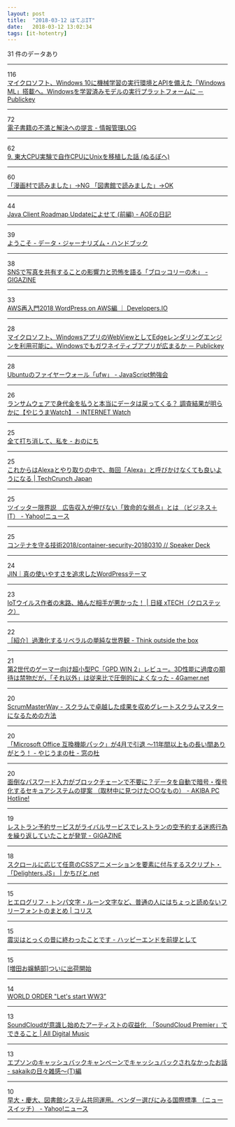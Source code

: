 ```yaml
---
layout: post
title:  "2018-03-12 はてぶIT"
date:   2018-03-12 13:02:34
tags: [it-hotentry]
---
```

31 件のデータあり

<hr><div class="row">
<div class="col-1"><span class="badge badge-pill badge-success h2">116</span></div>
<div class="col-11"><a href='http://www.publickey1.jp/blog/18/windows_10apiwindows_mlwindows.html' target='_blank'>マイクロソフト、Windows 10に機械学習の実行環境とAPIを備えた「Windows ML」搭載へ。Windowsを学習済みモデルの実行プラットフォームに － Publickey</a></div>
</div>
<hr>
<div class="row">
<div class="col-1"><span class="badge badge-pill badge-success h2">72</span></div>
<div class="col-11"><a href='http://hokoxjouhou.blog105.fc2.com/blog-entry-1129.html' target='_blank'>電子書籍の不満と解決への提言 - 情報管理LOG</a></div>
</div>
<hr>
<div class="row">
<div class="col-1"><span class="badge badge-pill badge-success h2">62</span></div>
<div class="col-11"><a href='https://turingcomplete.fm/9' target='_blank'>9. 東大CPU実験で自作CPUにUnixを移植した話 (ぬるぽへ)</a></div>
</div>
<hr>
<div class="row">
<div class="col-1"><span class="badge badge-pill badge-success h2">60</span></div>
<div class="col-11"><a href='https://anond.hatelabo.jp/20180311231447' target='_blank'>「漫画村で読みました」→NG 「図書館で読みました」→OK</a></div>
</div>
<hr>
<div class="row">
<div class="col-1"><span class="badge badge-pill badge-success h2">44</span></div>
<div class="col-11"><a href='http://aoe-tk.hatenablog.com/entry/2018/03/11/203708' target='_blank'>Java Client Roadmap Updateによせて (前編) - AOEの日記</a></div>
</div>
<hr>
<div class="row">
<div class="col-1"><span class="badge badge-pill badge-success h2">39</span></div>
<div class="col-11"><a href='http://datajournalismjp.github.io/handbook/' target='_blank'>ようこそ - データ・ジャーナリズム・ハンドブック</a></div>
</div>
<hr>
<div class="row">
<div class="col-1"><span class="badge badge-pill badge-success h2">38</span></div>
<div class="col-11"><a href='https://gigazine.net/news/20180312-broccoli-tree/' target='_blank'>SNSで写真を共有することの影響力と恐怖を語る「ブロッコリーの木」 - GIGAZINE</a></div>
</div>
<hr>
<div class="row">
<div class="col-1"><span class="badge badge-pill badge-success h2">33</span></div>
<div class="col-11"><a href='https://dev.classmethod.jp/cloud/aws/2018-aws-re-entering-wordpress-on-aws/' target='_blank'>AWS再入門2018 WordPress on AWS編 ｜ Developers.IO</a></div>
</div>
<hr>
<div class="row">
<div class="col-1"><span class="badge badge-pill badge-success h2">28</span></div>
<div class="col-11"><a href='http://www.publickey1.jp/blog/18/windowswebviewedgewindows.html' target='_blank'>マイクロソフト、WindowsアプリのWebViewとしてEdgeレンダリングエンジンを利用可能に。Windowsでもガワネイティブアプリが広まるか － Publickey</a></div>
</div>
<hr>
<div class="row">
<div class="col-1"><span class="badge badge-pill badge-success h2">28</span></div>
<div class="col-11"><a href='http://jsstudy.hatenablog.com/entry/ufw_firewall-of-Ubuntu' target='_blank'>Ubuntuのファイヤーウォール「ufw」 - JavaScript勉強会</a></div>
</div>
<hr>
<div class="row">
<div class="col-1"><span class="badge badge-pill badge-success h2">26</span></div>
<div class="col-11"><a href='https://internet.watch.impress.co.jp/docs/yajiuma/1110904.html' target='_blank'>ランサムウェアで身代金を払うと本当にデータは戻ってくる？ 調査結果が明らかに【やじうまWatch】 - INTERNET Watch</a></div>
</div>
<hr>
<div class="row">
<div class="col-1"><span class="badge badge-pill badge-success h2">25</span></div>
<div class="col-11"><a href='http://yutoma233.hatenablog.com/entry/2018/03/11/210917' target='_blank'>全て打ち消して、私を - おのにち</a></div>
</div>
<hr>
<div class="row">
<div class="col-1"><span class="badge badge-pill badge-success h2">25</span></div>
<div class="col-11"><a href='http://jp.techcrunch.com/2018/03/11/2018-03-10-now-you-can-have-a-conversation-with-alexa-without-screaming-hey-alexa-for-every-request/' target='_blank'>これからはAlexaとやり取りの中で、毎回「Alexa」と呼びかけなくても良いようになる | TechCrunch Japan</a></div>
</div>
<hr>
<div class="row">
<div class="col-1"><span class="badge badge-pill badge-success h2">25</span></div>
<div class="col-11"><a href='https://headlines.yahoo.co.jp/article?a=20180312-00034661-biz_plus-bus_all' target='_blank'>ツイッター限界説　広告収入が伸びない「致命的な弱点」とは （ビジネス＋IT） - Yahoo!ニュース</a></div>
</div>
<hr>
<div class="row">
<div class="col-1"><span class="badge badge-pill badge-success h2">25</span></div>
<div class="col-11"><a href='https://speakerdeck.com/pottava/container-security-20180310' target='_blank'>コンテナを守る技術2018/container-security-20180310 // Speaker Deck</a></div>
</div>
<hr>
<div class="row">
<div class="col-1"><span class="badge badge-pill badge-success h2">24</span></div>
<div class="col-11"><a href='https://jin-theme.com/' target='_blank'>JIN｜真の使いやすさを追求したWordPressテーマ</a></div>
</div>
<hr>
<div class="row">
<div class="col-1"><span class="badge badge-pill badge-success h2">23</span></div>
<div class="col-11"><a href='http://tech.nikkeibp.co.jp/atcl/nxt/column/18/00139/030600007/' target='_blank'>IoTウイルス作者の末路、絡んだ相手が悪かった！ | 日経 xTECH（クロステック）</a></div>
</div>
<hr>
<div class="row">
<div class="col-1"><span class="badge badge-pill badge-success h2">22</span></div>
<div class="col-11"><a href='http://totb.hatenablog.com/entry/2018/03/12/000439' target='_blank'>［紹介］過激化するリベラルの単純な世界観 - Think outside the box</a></div>
</div>
<hr>
<div class="row">
<div class="col-1"><span class="badge badge-pill badge-success h2">21</span></div>
<div class="col-11"><a href='http://www.4gamer.net/games/409/G040961/20180310006/' target='_blank'>第2世代のゲーマー向け超小型PC「GPD WIN 2」レビュー。3D性能に過度の期待は禁物だが，「それ以外」は従来比で圧倒的によくなった - 4Gamer.net</a></div>
</div>
<hr>
<div class="row">
<div class="col-1"><span class="badge badge-pill badge-success h2">20</span></div>
<div class="col-11"><a href='https://scrummasterway.com/scrummasterway-ja.html' target='_blank'>ScrumMasterWay - スクラムで卓越した成果を収めグレートスクラムマスターになるための方法</a></div>
</div>
<hr>
<div class="row">
<div class="col-1"><span class="badge badge-pill badge-success h2">20</span></div>
<div class="col-11"><a href='https://forest.watch.impress.co.jp/docs/serial/yajiuma/1110841.html' target='_blank'>「Microsoft Office 互換機能パック」が4月で引退 ～11年間以上もの長い間ありがとう！ - やじうまの杜 - 窓の杜</a></div>
</div>
<hr>
<div class="row">
<div class="col-1"><span class="badge badge-pill badge-success h2">20</span></div>
<div class="col-11"><a href='https://akiba-pc.watch.impress.co.jp/docs/wakiba/find/1110603.html' target='_blank'>面倒なパスワード入力がブロックチェーンで不要に？データを自動で暗号・復号化するセキュアシステムの提案 （取材中に見つけた○○なもの） - AKIBA PC Hotline!</a></div>
</div>
<hr>
<div class="row">
<div class="col-1"><span class="badge badge-pill badge-success h2">19</span></div>
<div class="col-11"><a href='https://gigazine.net/news/20180311-opentable-infuriates-restaurants-with-fake-reservations/' target='_blank'>レストラン予約サービスがライバルサービスでレストランの空予約する迷惑行為を繰り返していたことが発覚 - GIGAZINE</a></div>
</div>
<hr>
<div class="row">
<div class="col-1"><span class="badge badge-pill badge-success h2">18</span></div>
<div class="col-11"><a href='http://kachibito.net/useful-resource/delighters-js' target='_blank'>スクロールに応じて任意のCSSアニメーションを要素に付与するスクリプト・「Delighters.JS」 | かちびと.net</a></div>
</div>
<hr>
<div class="row">
<div class="col-1"><span class="badge badge-pill badge-success h2">15</span></div>
<div class="col-11"><a href='https://coliss.com/articles/freebies/free-font-which-cannot-read.html' target='_blank'>ヒエログリフ・トンパ文字・ルーン文字など、普通の人にはちょっと読めないフリーフォントのまとめ | コリス</a></div>
</div>
<hr>
<div class="row">
<div class="col-1"><span class="badge badge-pill badge-success h2">15</span></div>
<div class="col-11"><a href='http://ui0723.hatenablog.com/entry/2018/03/09/120441' target='_blank'>震災はとっくの昔に終わったことです - ハッピーエンドを前提として</a></div>
</div>
<hr>
<div class="row">
<div class="col-1"><span class="badge badge-pill badge-success h2">15</span></div>
<div class="col-11"><a href='https://anond.hatelabo.jp/20180307112114' target='_blank'>[増田お嬢鯖部]ついに出荷開始</a></div>
</div>
<hr>
<div class="row">
<div class="col-1"><span class="badge badge-pill badge-success h2">14</span></div>
<div class="col-11"><a href='http://www.youtube.com/watch?v=FMrqlo_L-gY' target='_blank'>WORLD ORDER "Let's start WW3”</a></div>
</div>
<hr>
<div class="row">
<div class="col-1"><span class="badge badge-pill badge-success h2">13</span></div>
<div class="col-11"><a href='http://jaykogami.com/2018/03/15022.html' target='_blank'>SoundCloudが意識し始めたアーティストの収益化　「SoundCloud Premier」でできること | All Digital Music</a></div>
</div>
<hr>
<div class="row">
<div class="col-1"><span class="badge badge-pill badge-success h2">13</span></div>
<div class="col-11"><a href='http://sakaik.hateblo.jp/entry/20180311/epson_cashback_campaign' target='_blank'>エプソンのキャッシュバックキャンペーンでキャッシュバックされなかったお話 - sakaikの日々雑感～(T)編</a></div>
</div>
<hr>
<div class="row">
<div class="col-1"><span class="badge badge-pill badge-success h2">10</span></div>
<div class="col-11"><a href='https://headlines.yahoo.co.jp/hl?a=20180309-00010003-newswitch-bus_all' target='_blank'>早大・慶大、図書館システム共同運用。ベンダー選びにみる国際標準 （ニュースイッチ） - Yahoo!ニュース</a></div>
</div>
<hr>
